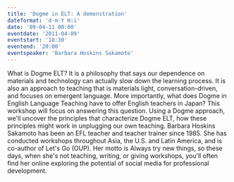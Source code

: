 ```yaml
---
title: 'Dogme in ELT: A demonstration'
dateformat: 'd-m-Y H:i'
date: '09-04-11 00:00'
eventdate: '2011-04-09'
eventstart: '18:30'
eventend: '20:00'
eventspeaker: 'Barbara Hoskins Sakamoto'
---
```


What is Dogme ELT? It is a philosophy that says our dependence on materials and technology can actually slow down the learning process. It is also an approach to teaching that is materials light, conversation-driven, and focuses on emergent language.
More importantly, what does Dogme in English Language Teaching have to offer English teachers in Japan? This workshop will focus on answering this question. Using a Dogme approach, we'll uncover the principles that characterize Dogme ELT, how these principles might work in unplugging our own teaching.
Barbara Hoskins Sakamoto has been an EFL teacher and teacher trainer since 1985. She has conducted workshops throughout Asia, the U.S. and Latin America, and is co-author of Let's Go (OUP). Her motto is Always try new things, so these days, when she's not teaching, writing, or giving workshops, you'll often find her online exploring the potential of social media for professional development.

